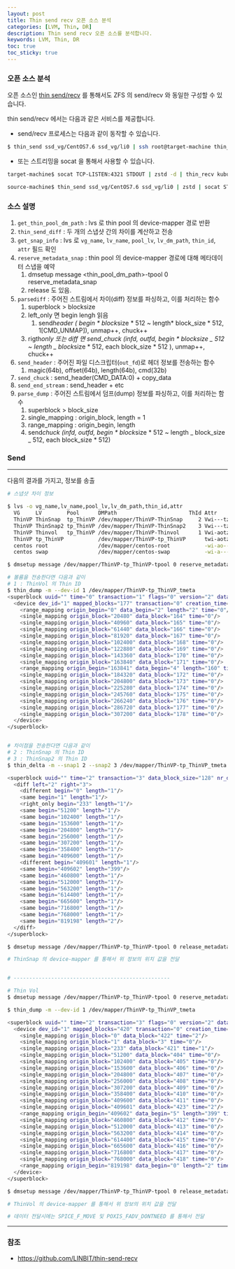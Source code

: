 ```yaml
---
layout: post
title: Thin send recv 오픈 소스 분석
categories: [LVM, Thin, DR]
description: Thin send recv 오픈 소스를 분석합니다.
keywords: LVM, Thin, DR
toc: true
toc_sticky: true
---
```


### 오픈 소스 분석

오픈 소스인 [thin send/recv](https://github.com/LINBIT/thin-send-recv/tree/master) 를 통해서도 ZFS 의 send/recv 와 동일한 구성할 수 있습니다.

thin send/recv 에서는 다음과 같은 서비스를 제공합니다.

- send/recv 프로세스는 다음과 같이 동작할 수 있습니다.

```bash
$ thin_send ssd_vg/CentOS7.6 ssd_vg/li0 | ssh root@target-machine thin_recv kubuntu-vg/li0
```

- 또는 스트리밍을 socat 을 통해서 사용할 수 있습니다.

```bash
target-machine$ socat TCP-LISTEN:4321 STDOUT | zstd -d | thin_recv kubuntu-vg/li0

source-machine$ thin_send ssd_vg/CentOS7.6 ssd_vg/li0 | zstd | socat STDIN TCP:10.43.8.39:4321
```

### 소스 설명

1. `get_thin_pool_dm_path` : lvs 로 thin pool 의 device-mapper 경로 반환
2. `thin_send_diff` : 두 개의 스냅샷 간의 차이를 계산하고 전송
3. `get_snap_info` : lvs 로 `vg_name`, `lv_name`, `pool_lv`, `lv_dm_path`, `thin_id`, `attr` 필드 확인
4. `reserve_metadata_snap` : thin pool 의 device-mapper 경로에 대해 메타데이터 스냅을 예약
   1. dmsetup message <thin_pool_dm_path>-tpool 0 reserve_metadata_snap
   2. release 도 있음.
5. `parsediff` : 주어진 스트림에서 차이(diff) 정보를 파싱하고, 이를 처리하는 함수
   1. superblock > blocksize
   2. left_only 면 begin lengh 읽음
      1. send*header ( begin * block*size * 512 ~ length* block_size * 512, 1[CMD_UNMAP]), unmap++, chuck++
   3. rigth*only 또는 diff 면 send_chuck (infd, outfd, begin * blocksize _ 512 ~ length _ block*size * 512, each block_size \* 512 ), unmap++, chuck++
6. `send_header` : 주어진 파일 디스크립터(`out_fd`)로 헤더 정보를 전송하는 함수
   1. magic(64b), offset(64b), length(64b), cmd(32b)
7. `send_chuck` : send_header(CMD_DATA:0) + copy_data
8. `send_end_stream` : send_header + etc
9. `parse_dump` : 주어진 스트림에서 덤프(dump) 정보를 파싱하고, 이를 처리하는 함수
   1. superblock > block_size
   2. single_mapping : origin_block, length = 1
   3. range_mapping : origin_begin, length
   4. send*chuck (infd, outfd, begin * block*size * 512 ~ length _ block_size _ 512, each block_size \* 512)

### Send

---

다음의 결과를 가지고, 정보를 송출

```bash
# 스냅샷 차이 정보

$ lvs -o vg_name,lv_name,pool_lv,lv_dm_path,thin_id,attr
  VG     LV        Pool      DMPath                       ThId Attr
  ThinVP ThinSnap  tp_ThinVP /dev/mapper/ThinVP-ThinSnap     2 Vwi---tz-k
  ThinVP ThinSnap2 tp_ThinVP /dev/mapper/ThinVP-ThinSnap2    3 Vwi---tz-k
  ThinVP Thinvol   tp_ThinVP /dev/mapper/ThinVP-Thinvol      1 Vwi-aotz--
  ThinVP tp_ThinVP           /dev/mapper/ThinVP-tp_ThinVP      twi-aotz--
  centos root                /dev/mapper/centos-root           -wi-ao----
  centos swap                /dev/mapper/centos-swap           -wi-a-----

$ dmsetup message /dev/mapper/ThinVP-tp_ThinVP-tpool 0 reserve_metadata_snap

# 볼륨을 전송한다면 다음과 같이
# 1 : ThinVol 의 Thin ID
$ thin_dump -m --dev-id 1 /dev/mapper/ThinVP-tp_ThinVP_tmeta
<superblock uuid="" time="0" transaction="1" flags="0" version="2" data_block_size="128" nr_data_blocks="0">
  <device dev_id="1" mapped_blocks="177" transaction="0" creation_time="0" snap_time="0">
    <range_mapping origin_begin="0" data_begin="2" length="2" time="0"/>
    <single_mapping origin_block="20480" data_block="164" time="0"/>
    <single_mapping origin_block="40960" data_block="165" time="0"/>
    <single_mapping origin_block="61440" data_block="166" time="0"/>
    <single_mapping origin_block="81920" data_block="167" time="0"/>
    <single_mapping origin_block="102400" data_block="168" time="0"/>
    <single_mapping origin_block="122880" data_block="169" time="0"/>
    <single_mapping origin_block="143360" data_block="170" time="0"/>
    <single_mapping origin_block="163840" data_block="171" time="0"/>
    <range_mapping origin_begin="163841" data_begin="4" length="160" time="0"/>
    <single_mapping origin_block="184320" data_block="172" time="0"/>
    <single_mapping origin_block="204800" data_block="173" time="0"/>
    <single_mapping origin_block="225280" data_block="174" time="0"/>
    <single_mapping origin_block="245760" data_block="175" time="0"/>
    <single_mapping origin_block="266240" data_block="176" time="0"/>
    <single_mapping origin_block="286720" data_block="177" time="0"/>
    <single_mapping origin_block="307200" data_block="178" time="0"/>
  </device>
</superblock>


# 차이점을 전송한다면 다음과 같이
# 2 : ThinSnap 의 Thin ID
# 3 : ThinSnap2 의 Thin ID
$ thin_delta -m --snap1 2 --snap2 3 /dev/mapper/ThinVP-tp_ThinVP_tmeta

<superblock uuid="" time="2" transaction="3" data_block_size="128" nr_data_blocks="0">
  <diff left="2" right="3">
    <different begin="0" length="1"/>
    <same begin="1" length="1"/>
    <right_only begin="233" length="1"/>
    <same begin="51200" length="1"/>
    <same begin="102400" length="1"/>
    <same begin="153600" length="1"/>
    <same begin="204800" length="1"/>
    <same begin="256000" length="1"/>
    <same begin="307200" length="1"/>
    <same begin="358400" length="1"/>
    <same begin="409600" length="1"/>
    <different begin="409601" length="1"/>
    <same begin="409602" length="399"/>
    <same begin="460800" length="1"/>
    <same begin="512000" length="1"/>
    <same begin="563200" length="1"/>
    <same begin="614400" length="1"/>
    <same begin="665600" length="1"/>
    <same begin="716800" length="1"/>
    <same begin="768000" length="1"/>
    <same begin="819198" length="2"/>
  </diff>
</superblock>

$ dmsetup message /dev/mapper/ThinVP-tp_ThinVP-tpool 0 release_metadata_snap

# ThinSnap 의 device-mapper 를 통해서 위 정보의 위치 값을 전달


# --------------------------------------------------

# Thin Vol
$ dmsetup message /dev/mapper/ThinVP-tp_ThinVP-tpool 0 reserve_metadata_snap

$ thin_dump -m --dev-id 1 /dev/mapper/ThinVP-tp_ThinVP_tmeta

<superblock uuid="" time="2" transaction="3" flags="0" version="2" data_block_size="128" nr_data_blocks="0">
  <device dev_id="1" mapped_blocks="420" transaction="0" creation_time="0" snap_time="2">
    <single_mapping origin_block="0" data_block="422" time="2"/>
    <single_mapping origin_block="1" data_block="3" time="0"/>
    <single_mapping origin_block="233" data_block="421" time="1"/>
    <single_mapping origin_block="51200" data_block="404" time="0"/>
    <single_mapping origin_block="102400" data_block="405" time="0"/>
    <single_mapping origin_block="153600" data_block="406" time="0"/>
    <single_mapping origin_block="204800" data_block="407" time="0"/>
    <single_mapping origin_block="256000" data_block="408" time="0"/>
    <single_mapping origin_block="307200" data_block="409" time="0"/>
    <single_mapping origin_block="358400" data_block="410" time="0"/>
    <single_mapping origin_block="409600" data_block="411" time="0"/>
    <single_mapping origin_block="409601" data_block="423" time="2"/>
    <range_mapping origin_begin="409602" data_begin="5" length="399" time="0"/>
    <single_mapping origin_block="460800" data_block="412" time="0"/>
    <single_mapping origin_block="512000" data_block="413" time="0"/>
    <single_mapping origin_block="563200" data_block="414" time="0"/>
    <single_mapping origin_block="614400" data_block="415" time="0"/>
    <single_mapping origin_block="665600" data_block="416" time="0"/>
    <single_mapping origin_block="716800" data_block="417" time="0"/>
    <single_mapping origin_block="768000" data_block="418" time="0"/>
    <range_mapping origin_begin="819198" data_begin="0" length="2" time="0"/>
  </device>
</superblock>

$ dmsetup message /dev/mapper/ThinVP-tp_ThinVP-tpool 0 release_metadata_snap

# ThinVol 의 device-mapper 를 통해서 위 정보의 위치 값을 전달

# 데이터 전달시에는 SPICE_F_MOVE 및 POXIS_FADV_DONTNEED 를 통해서 전달
```

---

### 참조

- https://github.com/LINBIT/thin-send-recv
